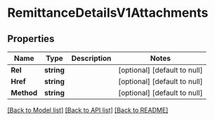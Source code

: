 # RemittanceDetailsV1Attachments

## Properties
Name | Type | Description | Notes
------------ | ------------- | ------------- | -------------
**Rel** | **string** |  | [optional] [default to null]
**Href** | **string** |  | [optional] [default to null]
**Method** | **string** |  | [optional] [default to null]

[[Back to Model list]](../README.md#documentation-for-models) [[Back to API list]](../README.md#documentation-for-api-endpoints) [[Back to README]](../README.md)

